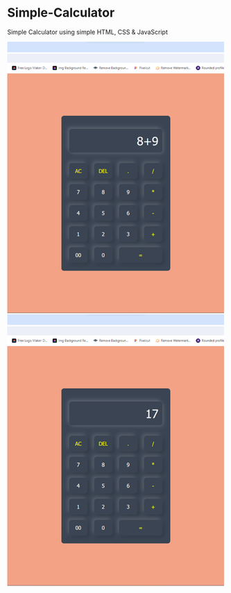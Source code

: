 # Simple-Calculator
Simple Calculator using simple HTML, CSS & JavaScript

<img src="https://github.com/AkashKrBanik/Simple-Calculator/blob/main/Screenshots/ss_1.png" alt="Image_SS1" width="500">

<img src="https://github.com/AkashKrBanik/Simple-Calculator/blob/main/Screenshots/ss-2.png" alt="Image_SS2" width="500">
